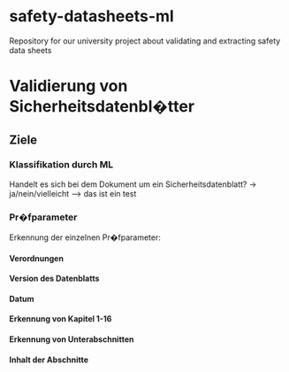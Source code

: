 # safety-datasheets-ml
Repository for our university project about validating and extracting safety data sheets
# Validierung von Sicherheitsdatenbl�tter


## Ziele
### Klassifikation durch ML

Handelt es sich bei dem Dokument um ein Sicherheitsdatenblatt? -> ja/nein/vielleicht --> das ist ein test

### Pr�fparameter
Erkennung der einzelnen Pr�fparameter:
#### Verordnungen

#### Version des Datenblatts

#### Datum

#### Erkennung von Kapitel 1-16

#### Erkennung von Unterabschnitten

#### Inhalt der Abschnitte


